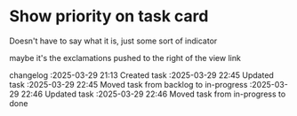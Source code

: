 Show priority on task card
===

Doesn't have to say what it is, just some sort of indicator

maybe it's the exclamations pushed to the right of the view link

changelog
:2025-03-29 21:13	Created task
:2025-03-29 22:45	Updated task
:2025-03-29 22:45	Moved task from backlog to in-progress
:2025-03-29 22:46	Updated task
:2025-03-29 22:46	Moved task from in-progress to done